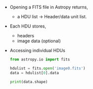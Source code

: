 - Opening a FITS file in Astropy returns,
    - a HDU list → Header/data unit list.

- Each HDU stores,
    - headers
    - image data (optional)

- Accessing individual HDUs
    
    ```python
    from astropy.io import fits
    
    hdulist = fits.open('image0.fits')
    data = hdulist[0].data
    
    print(data.shape)
    ```
